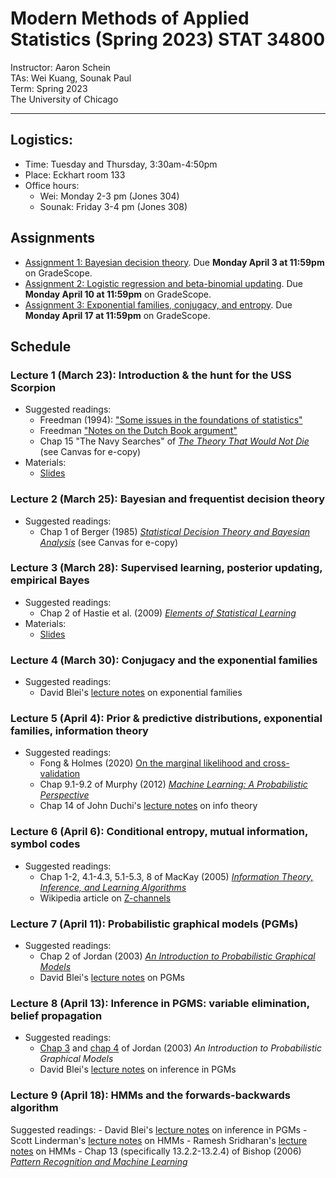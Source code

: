 

# Modern Methods of Applied Statistics (Spring 2023) STAT 34800
Instructor: Aaron Schein <br>
TAs: Wei Kuang, Sounak Paul <br>
Term: Spring 2023 <br>
The University of Chicago

---

## Logistics:
- Time: Tuesday and Thursday, 3:30am-4:50pm
- Place: Eckhart room 133
- Office hours: 
    - Wei: Monday 2-3 pm (Jones 304)
    - Sounak: Friday 3-4 pm (Jones 308)

## Assignments
- [Assignment 1: Bayesian decision theory](https://github.com/aschein/stat_348/blob/main/assignments/hw1/hw1.ipynb). Due **Monday April 3 at 11:59pm** on GradeScope. 
- [Assignment 2: Logistic regression and beta-binomial updating](https://github.com/aschein/stat_348/blob/main/assignments/hw2/hw2.ipynb). Due **Monday April 10 at 11:59pm** on GradeScope. 
- [Assignment 3: Exponential families, conjugacy, and entropy](https://github.com/aschein/stat_348/blob/main/assignments/hw3/hw3.pdf). Due **Monday April 17 at 11:59pm** on GradeScope. 

## Schedule

### Lecture 1 (March 23): Introduction & the hunt for the USS Scorpion
- Suggested readings:
  - Freedman (1994): ["Some issues in the foundations of statistics"](https://github.com/aschein/stat_348/blob/main/materials/Freedman1994.pdf)
  - Freedman ["Notes on the Dutch Book argument"](https://www.stat.berkeley.edu/~freedman/dutchdef.pdf)
  - Chap 15 "The Navy Searches" of [_The Theory That Would Not Die_](https://yalebooks.yale.edu/book/9780300188226/the-theory-that-would-not-die/) (see Canvas for e-copy)
- Materials:
  - [Slides](https://github.com/aschein/stat_348/blob/main/materials/1_intro_and_motivations.pdf)

### Lecture 2 (March 25): Bayesian and frequentist decision theory
- Suggested readings:
   - Chap 1 of Berger (1985) [_Statistical Decision Theory and Bayesian Analysis_](https://link.springer.com/book/10.1007/978-1-4757-4286-2) (see Canvas for e-copy)

### Lecture 3 (March 28): Supervised learning, posterior updating, empirical Bayes
- Suggested readings:
    - Chap 2 of Hastie et al. (2009) [_Elements of Statistical Learning_](https://hastie.su.domains/ElemStatLearn/)
- Materials:
    - [Slides](https://github.com/aschein/stat_348/blob/main/materials/3_logreg_and_beta_binomial.pdf)

### Lecture 4 (March 30): Conjugacy and the exponential families
- Suggested readings:
    - David Blei's [lecture notes](http://www.cs.columbia.edu/~blei/fogm/2015F/notes/exponential-family.pdf) on exponential families
   
### Lecture 5 (April 4): Prior & predictive distributions, exponential families, information theory
- Suggested readings:
    - Fong & Holmes (2020) [On the marginal likelihood and cross-validation](https://github.com/aschein/stat_348/blob/main/materials/FongHolmes2020.pdf)
    - Chap 9.1-9.2 of Murphy (2012) [_Machine Learning: A Probabilistic Perspective_](http://noiselab.ucsd.edu/ECE228/Murphy_Machine_Learning.pdf)
    - Chap 14 of John Duchi's [lecture notes](https://anilkeshwani.github.io/files/John-Duchi-Statistics-311-Electrical-Engineering-377.pdf) on info theory

### Lecture 6 (April 6): Conditional entropy, mutual information, symbol codes
- Suggested readings:
    - Chap 1-2, 4.1-4.3, 5.1-5.3, 8 of MacKay (2005) [_Information Theory, Inference, and Learning Algorithms_](http://www.inference.org.uk/itprnn/book.pdf) 
    - Wikipedia article on [Z-channels](https://en.wikipedia.org/wiki/Z-channel_(information_theory))

### Lecture 7 (April 11): Probabilistic graphical models (PGMs)
- Suggested readings:
    - Chap 2 of Jordan (2003) [_An Introduction to Probabilistic Graphical Models_](https://people.cs.pitt.edu/~milos/courses/cs3750-Spring2020/Readings/Graphical_models/chapter2.pdf)
    - David Blei's [lecture notes](http://www.cs.columbia.edu/~blei/fogm/2016F/doc/graphical-models.pdf) on PGMs

### Lecture 8 (April 13): Inference in PGMS: variable elimination, belief propagation
- Suggested readings:
    - [Chap 3]((https://people.cs.pitt.edu/~milos/courses/cs3750-Spring2020/Readings/Graphical_models/chapter3.pdf)) and [chap 4](https://people.cs.pitt.edu/~milos/courses/cs3750-Spring2020/Readings/Graphical_models/chapter4.pdf) of Jordan (2003) _An Introduction to Probabilistic Graphical Models_
    - David Blei's [lecture notes](http://www.cs.columbia.edu/~blei/fogm/2016F/doc/inference.pdf) on inference in PGMs
   
### Lecture 9 (April 18): HMMs and the forwards-backwards algorithm
Suggested readings:
    - David Blei's [lecture notes](http://www.cs.columbia.edu/~blei/fogm/2016F/doc/inference.pdf) on inference in PGMs
    - Scott Linderman's [lecture notes](https://github.com/slinderman/stats305c/blob/spring2023/slides/lecture13_hmms.pdf) on HMMs
    - Ramesh Sridharan's [lecture notes](https://people.csail.mit.edu/rameshvs/content/hmms.pdf) on HMMs
    - Chap 13 (specifically 13.2.2-13.2.4) of Bishop (2006) [_Pattern Recognition and Machine Learning_](https://www.microsoft.com/en-us/research/uploads/prod/2006/01/Bishop-Pattern-Recognition-and-Machine-Learning-2006.pdf)
    



